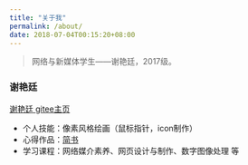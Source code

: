 ```yaml
---
title: "关于我"
permalink: /about/
date: 2018-07-04T00:15:20+08:00
---
```


> 网络与新媒体学生——谢艳廷，2017级。

### 谢艳廷

[谢艳廷 gitee主页](https://gitee.com/NFUNM084)

- 个人技能：像素风格绘画（鼠标指针，icon制作）
- 心得作品：[简书](https://www.jianshu.com/u/dbd085f651f5)
- 学习课程：网络媒介素养、网页设计与制作、数字图像处理 等